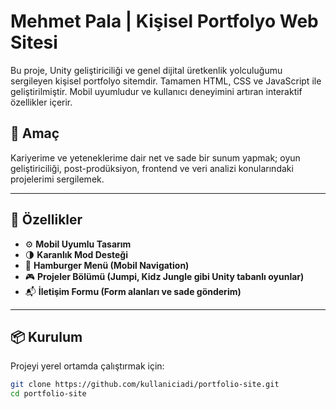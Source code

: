 # Mehmet Pala | Kişisel Portfolyo Web Sitesi

Bu proje, Unity geliştiriciliği ve genel dijital üretkenlik yolculuğumu sergileyen kişisel portfolyo sitemdir. Tamamen HTML, CSS ve JavaScript ile geliştirilmiştir. Mobil uyumludur ve kullanıcı deneyimini artıran interaktif özellikler içerir.

## 🎯 Amaç

Kariyerime ve yeteneklerime dair net ve sade bir sunum yapmak; oyun geliştiriciliği, post-prodüksiyon, frontend ve veri analizi konularındaki projelerimi sergilemek.

---

## 🚀 Özellikler

- ⚙️ **Mobil Uyumlu Tasarım**
- 🌗 **Karanlık Mod Desteği**
- 📱 **Hamburger Menü (Mobil Navigation)**
- 🎮 **Projeler Bölümü (Jumpi, Kidz Jungle gibi Unity tabanlı oyunlar)**
- 📬 **İletişim Formu (Form alanları ve sade gönderim)**

---


## 📦 Kurulum

Projeyi yerel ortamda çalıştırmak için:

```bash
git clone https://github.com/kullaniciadi/portfolio-site.git
cd portfolio-site